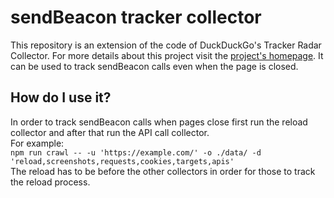 # sendBeacon tracker collector
This repository is an extension of the code of DuckDuckGo's Tracker Radar Collector. For more details about this project visit the [project's homepage](https://github.com/duckduckgo/tracker-radar-collector).
It can be used to track sendBeacon calls even when the page is closed.  

## How do I use it?
In order to track sendBeacon calls when pages close first run the reload collector and after that run the API call collector.  
For example:  
`npm run crawl -- -u 'https://example.com/' -o ./data/ -d 'reload,screenshots,requests,cookies,targets,apis'`  
The reload has to be before the other collectors in order for those to track the reload process.
